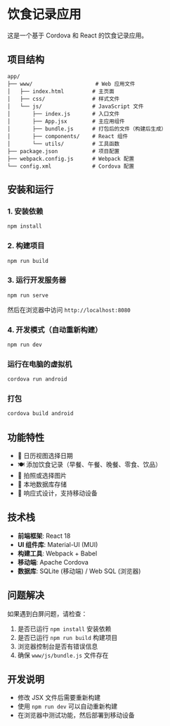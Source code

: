 # 饮食记录应用

这是一个基于 Cordova 和 React 的饮食记录应用。

## 项目结构

```
app/
├── www/                    # Web 应用文件
│   ├── index.html         # 主页面
│   ├── css/               # 样式文件
│   └── js/                # JavaScript 文件
│       ├── index.js       # 入口文件
│       ├── App.jsx        # 主应用组件
│       ├── bundle.js      # 打包后的文件（构建后生成）
│       ├── components/    # React 组件
│       └── utils/         # 工具函数
├── package.json           # 项目配置
├── webpack.config.js      # Webpack 配置
└── config.xml             # Cordova 配置
```

## 安装和运行

### 1. 安装依赖
```bash
npm install
```

### 2. 构建项目
```bash
npm run build
```

### 3. 运行开发服务器
```bash
npm run serve
```

然后在浏览器中访问 `http://localhost:8080`

### 4. 开发模式（自动重新构建）
```bash
npm run dev
```



### 运行在电脑的虚拟机
```bash
cordova run android
```



### 打包
```bash
cordova build android
```


## 功能特性

- 📅 日历视图选择日期
- 🍽️ 添加饮食记录（早餐、午餐、晚餐、零食、饮品）
- 📸 拍照或选择图片
- 💾 本地数据库存储
- 📱 响应式设计，支持移动设备

## 技术栈

- **前端框架**: React 18
- **UI 组件库**: Material-UI (MUI)
- **构建工具**: Webpack + Babel
- **移动端**: Apache Cordova
- **数据库**: SQLite (移动端) / Web SQL (浏览器)

## 问题解决

如果遇到白屏问题，请检查：

1. 是否已运行 `npm install` 安装依赖
2. 是否已运行 `npm run build` 构建项目
3. 浏览器控制台是否有错误信息
4. 确保 `www/js/bundle.js` 文件存在

## 开发说明

- 修改 JSX 文件后需要重新构建
- 使用 `npm run dev` 可以自动重新构建
- 在浏览器中测试功能，然后部署到移动设备 